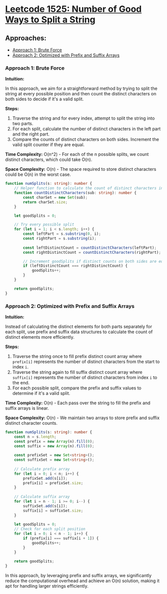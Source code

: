 # [Leetcode 1525: Number of Good Ways to Split a String](https://leetcode.com/problems/number-of-good-ways-to-split-a-string/)

## Approaches:
- [Approach 1: Brute Force](#approach-1-brute-force)
- [Approach 2: Optimized with Prefix and Suffix Arrays](#approach-2-optimized-with-prefix-and-suffix-arrays)

### Approach 1: Brute Force

**Intuition:**

In this approach, we aim for a straightforward method by trying to split the string at every possible position and then count the distinct characters on both sides to decide if it's a valid split.

**Steps:**

1. Traverse the string and for every index, attempt to split the string into two parts.
2. For each split, calculate the number of distinct characters in the left part and the right part.
3. Compare the counts of distinct characters on both sides. Increment the valid split counter if they are equal.

**Time Complexity:** O(n^2) - For each of the n possible splits, we count distinct characters, which could take O(n).

**Space Complexity:** O(n) - The space required to store distinct characters could be O(n) in the worst case.

```typescript
function numSplits(s: string): number {
    // Helper function to calculate the count of distinct characters in a substring
    function countDistinctCharacters(sub: string): number {
        const charSet = new Set(sub);
        return charSet.size;
    }

    let goodSplits = 0;

    // Try every possible split
    for (let i = 1; i < s.length; i++) {
        const leftPart = s.substring(0, i);
        const rightPart = s.substring(i);
        
        const leftDistinctCount = countDistinctCharacters(leftPart);
        const rightDistinctCount = countDistinctCharacters(rightPart);

        // Increment goodSplits if distinct counts on both sides are equal
        if (leftDistinctCount === rightDistinctCount) {
            goodSplits++;
        }
    }

    return goodSplits;
}
```

### Approach 2: Optimized with Prefix and Suffix Arrays

**Intuition:**

Instead of calculating the distinct elements for both parts separately for each split, use prefix and suffix data structures to calculate the count of distinct elements more efficiently.

**Steps:**

1. Traverse the string once to fill prefix distinct count array where `prefix[i]` represents the number of distinct characters from the start to index `i`.
2. Traverse the string again to fill suffix distinct count array where `suffix[i]` represents the number of distinct characters from index `i` to the end.
3. For each possible split, compare the prefix and suffix values to determine if it's a valid split.

**Time Complexity:** O(n) - Each pass over the string to fill the prefix and suffix arrays is linear.

**Space Complexity:** O(n) - We maintain two arrays to store prefix and suffix distinct character counts.

```typescript
function numSplits(s: string): number {
    const n = s.length;
    const prefix = new Array(n).fill(0);
    const suffix = new Array(n).fill(0);
    
    const prefixSet = new Set<string>();
    const suffixSet = new Set<string>();
    
    // Calculate prefix array
    for (let i = 0; i < n; i++) {
        prefixSet.add(s[i]);
        prefix[i] = prefixSet.size;
    }
    
    // Calculate suffix array
    for (let i = n - 1; i >= 0; i--) {
        suffixSet.add(s[i]);
        suffix[i] = suffixSet.size;
    }
    
    let goodSplits = 0;
    // Check for each split position
    for (let i = 0; i < n - 1; i++) {
        if (prefix[i] === suffix[i + 1]) {
            goodSplits++;
        }
    }
    
    return goodSplits;
}
```

In this approach, by leveraging prefix and suffix arrays, we significantly reduce the computational overhead and achieve an O(n) solution, making it apt for handling larger strings efficiently.

